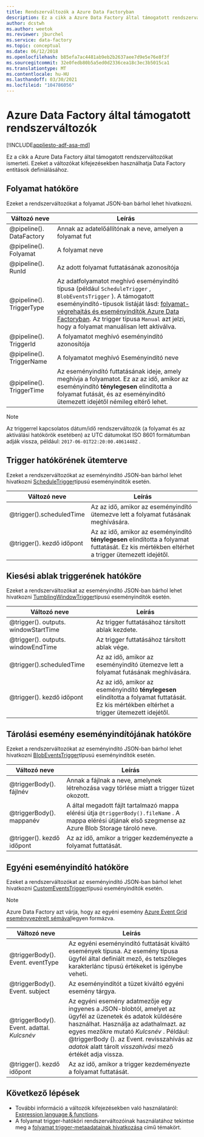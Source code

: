 ```yaml
---
title: Rendszerváltozók a Azure Data Factoryban
description: Ez a cikk a Azure Data Factory által támogatott rendszerváltozókat ismerteti. Ezeket a változókat kifejezésekben használhatja Data Factory entitások definiálásához.
author: dcstwh
ms.author: weetok
ms.reviewer: jburchel
ms.service: data-factory
ms.topic: conceptual
ms.date: 06/12/2018
ms.openlocfilehash: b85efa7ac4481ab9eb2b2637aee7d9e5e76e8f3f
ms.sourcegitcommit: 32e0fedb80b5a5ed0d2336cea18c3ec3b5015ca1
ms.translationtype: MT
ms.contentlocale: hu-HU
ms.lasthandoff: 03/30/2021
ms.locfileid: "104786056"
---
```

# <a name="system-variables-supported-by-azure-data-factory"></a>Azure Data Factory által támogatott rendszerváltozók

[!INCLUDE[appliesto-adf-asa-md](includes/appliesto-adf-asa-md.md)]

Ez a cikk a Azure Data Factory által támogatott rendszerváltozókat ismerteti. Ezeket a változókat kifejezésekben használhatja Data Factory entitások definiálásához.

## <a name="pipeline-scope"></a>Folyamat hatóköre

Ezeket a rendszerváltozókat a folyamat JSON-ban bárhol lehet hivatkozni.

| Változó neve | Leírás |
| --- | --- |
| @pipeline(). DataFactory |Annak az adatelőállítónak a neve, amelyen a folyamat fut |
| @pipeline(). Folyamat |A folyamat neve |
| @pipeline(). RunId |Az adott folyamat futtatásának azonosítója |
| @pipeline(). TriggerType |Az adatfolyamatot meghívó eseményindító típusa (például `ScheduleTrigger` , `BlobEventsTrigger` ). A támogatott eseményindító-típusok listáját lásd: [folyamat-végrehajtás és eseményindítók Azure Data Factoryban](concepts-pipeline-execution-triggers.md). Az trigger típusa `Manual` azt jelzi, hogy a folyamat manuálisan lett aktiválva. |
| @pipeline(). TriggerId|A folyamatot meghívó eseményindító azonosítója |
| @pipeline(). TriggerName|A folyamatot meghívó Eseményindító neve |
| @pipeline(). TriggerTime|Az eseményindító futtatásának ideje, amely meghívja a folyamatot. Ez az az idő, amikor az eseményindító **ténylegesen** elindította a folyamat futását, és az eseményindító ütemezett idejétől némileg eltérő lehet.  |

>[!NOTE]
>Az triggerrel kapcsolatos dátum/idő rendszerváltozók (a folyamat és az aktiválási hatókörök esetében) az UTC dátumokat ISO 8601 formátumban adják vissza, például: `2017-06-01T22:20:00.4061448Z` .

## <a name="schedule-trigger-scope"></a>Trigger hatókörének ütemterve

Ezeket a rendszerváltozókat az eseményindító JSON-ban bárhol lehet hivatkozni [ScheduleTrigger](concepts-pipeline-execution-triggers.md#schedule-trigger)típusú eseményindítók esetén.

| Változó neve | Leírás |
| --- | --- |
| @trigger().scheduledTime |Az az idő, amikor az eseményindító ütemezve lett a folyamat futásának meghívására. |
| @trigger(). kezdő időpont |Az az idő, amikor az eseményindító **ténylegesen** elindította a folyamat futtatását. Ez kis mértékben eltérhet a trigger ütemezett idejétől. |

## <a name="tumbling-window-trigger-scope"></a>Kiesési ablak triggerének hatóköre

Ezeket a rendszerváltozókat az eseményindító JSON-ban bárhol lehet hivatkozni [TumblingWindowTrigger](concepts-pipeline-execution-triggers.md#tumbling-window-trigger)típusú eseményindítók esetén.

| Változó neve | Leírás |
| --- | --- |
| @trigger(). outputs. windowStartTime |Az trigger futtatásához társított ablak kezdete. |
| @trigger(). outputs. windowEndTime |Az trigger futtatásához társított ablak vége. |
| @trigger().scheduledTime |Az az idő, amikor az eseményindító ütemezve lett a folyamat futásának meghívására. |
| @trigger(). kezdő időpont |Az az idő, amikor az eseményindító **ténylegesen** elindította a folyamat futtatását. Ez kis mértékben eltérhet a trigger ütemezett idejétől. |

## <a name="storage-event-trigger-scope"></a>Tárolási esemény eseményindítójának hatóköre

Ezeket a rendszerváltozókat az eseményindító JSON-ban bárhol lehet hivatkozni [BlobEventsTrigger](concepts-pipeline-execution-triggers.md#event-based-trigger)típusú eseményindítók esetén.

| Változó neve | Leírás |
| --- | --- |
| @triggerBody(). fájlnév  |Annak a fájlnak a neve, amelynek létrehozása vagy törlése miatt a trigger tüzet okozott.   |
| @triggerBody(). mappanév  |A által megadott fájlt tartalmazó mappa elérési útja `@triggerBody().fileName` . A mappa elérési útjának első szegmense az Azure Blob Storage tároló neve.  |
| @trigger(). kezdő időpont |Az az idő, amikor a trigger kezdeményezte a folyamat futtatását. |

## <a name="custom-event-trigger-scope"></a>Egyéni eseményindító hatóköre

Ezeket a rendszerváltozókat az eseményindító JSON-ban bárhol lehet hivatkozni [CustomEventsTrigger](concepts-pipeline-execution-triggers.md#event-based-trigger)típusú eseményindítók esetén.

>[!NOTE]
>Azure Data Factory azt várja, hogy az egyéni esemény [Azure Event Grid eseményvezérelt sémával](../event-grid/event-schema.md)legyen formázva.

| Változó neve | Leírás
| --- | --- |
| @triggerBody(). Event. eventType | Az egyéni eseményindító futtatását kiváltó események típusa. Az esemény típusa ügyfél által definiált mező, és tetszőleges karakterlánc típusú értékeket is igénybe veheti. |
| @triggerBody(). Event. subject | Az eseményindítót a tüzet kiváltó egyéni esemény tárgya. |
| @triggerBody(). Event. adattal. _Kulcsnév_ | Az egyéni esemény adatmezője egy ingyenes a JSON-blobtól, amelyet az ügyfél az üzenetek és adatok küldésére használhat. Használja az adathalmazt. az egyes mezőkre mutató _Kulcsnév_ . Például: @triggerBody (). az Event. revisszahívás az _adatok_ alatt tárolt _visszahívási_ mező értékét adja vissza. |
| @trigger(). kezdő időpont | Az az idő, amikor a trigger kezdeményezte a folyamat futtatását. |

## <a name="next-steps"></a>Következő lépések

* További információ a változók kifejezésekben való használatáról: [Expression language & functions](control-flow-expression-language-functions.md).
* A folyamat trigger-hatóköri rendszerváltozóinak használatához tekintse meg a [folyamat trigger-metaadatainak hivatkozása](how-to-use-trigger-parameterization.md) című témakört.
